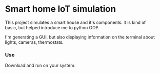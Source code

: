 # Smart home IoT simulation

This project simulates a smart house and it's components. It is kind of basic, but helped introduce me to python OOP.

I'm generating a GUI, but also displaying information on the terminal about lights, cameras, thermostats.

### Use

Download and run on your system.
